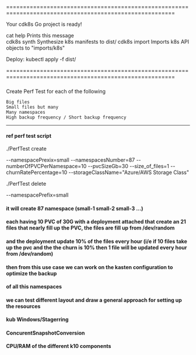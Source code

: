 ========================================================================================================

 Your cdk8s Go project is ready!

   cat help      Prints this message  
   cdk8s synth   Synthesize k8s manifests to dist/
   cdk8s import  Imports k8s API objects to "imports/k8s"

  Deploy:
   kubectl apply -f dist/

========================================================================================================
### 
Create Perf Test for each of the following

    Big files
    Small files but many
    Many namespaces
    High backup frequency / Short backup frequency

-------------------------------------------------------------------------------
#### ref perf test script


./PerfTest create

--namespacePrexix=small 
--namespacesNumber=87 
--numberOfPVCPerNamespace=10 
--pvcSizeGb=30 
--size_of_files=1 
--churnRatePercentage=10
--storageClassName="Azure/AWS Storage Class"

./PerfTest delete

--namespacePrefix=small


#### it will create 87 namespace (small-1 small-2 small-3 ...)
#### each having 10 PVC of 30G with a deployment attached that create an 21 files that nearly fill up the PVC, the files are fill up from /dev/random
####
#### and the deployment update 10% of the files every hour (i/e if 10 files take up the pvc and the the churn is 10% then 1 file will be updated every hour from /dev/random)
#### then from this use case we can work on the kasten configuration to optimize the backup
#### of all this namespaces

#### we can test different layout and draw a general approach for setting up the resources
  #### kub Windows/Stagerring
  ####  ConcurentSnapshotConversion
  ####  CPU/RAM of the different k10 components